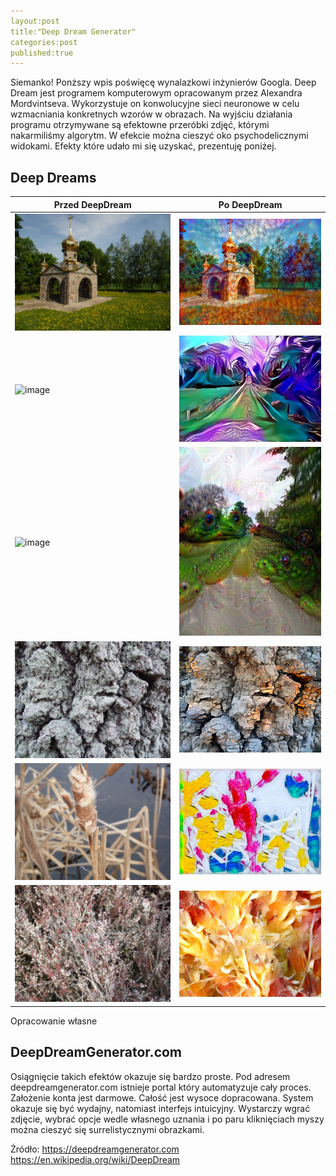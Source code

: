 ```yaml
---
layout:post
title:"Deep Dream Generator"
categories:post
published:true
---
```


Siemanko!
Ponższy wpis poświęcę  wynalazkowi inżynierów Googla. 
Deep Dream jest programem komputerowym opracowanym przez Alexandra Mordvintseva. Wykorzystuje on konwolucyjne sieci neuronowe w celu wzmacniania 
konkretnych wzorów w obrazach. Na wyjściu działania programu otrzymywane są efektowne przeróbki zdjęć, którymi nakarmiliśmy algorytm. 
W efekcie można cieszyć oko psychodelicznymi widokami. Efekty które udało mi się uzyskać, prezentuję poniżej.

<h2>Deep Dreams</h2>  

|Przed DeepDream|Po DeepDream|
|---------------|------------|
|![image](/assets/SAM_1943.JPG)|![image](/assets/SAM_1943_DD.jpg)|
|![image](/assets/SAM_1873.JPG)|![image](/assets/SAM_1873_DD.jpg)|
|![image](/assets/SAM_1871.JPG)|![image](/assets/SAM_1871_DD.jpg)|
|![image](/assets/SAM_2107.JPG)|![image](/assets/SAM_2107_DD.jpg)|
|![image](/assets/SAM_2116.JPG)|![image](/assets/SAM_2116_DD.jpg)|
|![image](/assets/SAM_2117.JPG)|![image](/assets/SAM_2117_DD.jpg)|
Opracowanie własne

<h2>DeepDreamGenerator.com</h2>

Osiągnięcie takich efektów okazuje się bardzo proste. 
Pod adresem deepdreamgenerator.com istnieje portal który automatyzuje cały proces.
Założenie konta jest darmowe. Całość jest wysoce dopracowana. System okazuje się być wydajny, natomiast interfejs intuicyjny.
Wystarczy wgrać zdjęcie, wybrać opcje wedle własnego uznania i po paru kliknięciach myszy można cieszyć się surrelistycznymi obrazkami.

Źródło:
https://deepdreamgenerator.com
https://en.wikipedia.org/wiki/DeepDream
